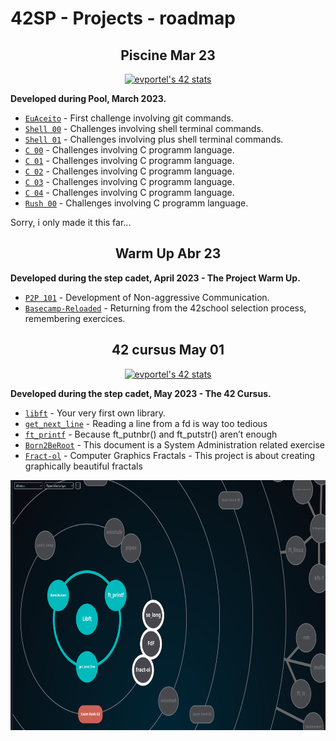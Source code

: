 # 42SP - Projects - roadmap

<h2 align="center">
	Piscine Mar 23
</h2>

<p align="center">
	<a href="https://github.com/JaeSeoKim/badge42"><img src="https://badge42.vercel.app/api/v2/clgz3vp5u001608l5gzuhclek/stats?cursusId=9&coalitionId=undefined" alt="evportel's 42 stats" /></a>
</p>

<strong>Developed during Pool, March 2023.</strong><br>

* [`EuAceito`](https://github.com/evertonportela/42cursus-Piscine-C/tree/main/0.%20euaceito)	- First challenge involving git commands.
* [`Shell 00`](https://github.com/evertonportela/42cursus-Piscine-C/tree/main/1.%20shell00/)	- Challenges involving shell terminal commands.
* [`Shell 01`](https://github.com/evertonportela/42cursus-Piscine-C/tree/main/2.%20shell01/)	- Challenges involving plus shell terminal commands.
* [`C 00`](https://github.com/evertonportela/42cursus-Piscine-C/tree/main/3.%20C00/)	- Challenges involving C programm language.
* [`C 01`](https://github.com/evertonportela/42cursus-Piscine-C/tree/main/4.%20C01/)	- Challenges involving C programm language.
* [`C 02`](https://github.com/evertonportela/42cursus-Piscine-C/tree/main/5.%20C02/)	- Challenges involving C programm language.
* [`C 03`](https://github.com/evertonportela/42cursus-Piscine-C/tree/main/6.%20C03/)	- Challenges involving C programm language.
* [`C 04`](https://github.com/evertonportela/42cursus-Piscine-C/tree/main/7.%20C04/)	- Challenges involving C programm language.
* [`Rush 00`](https://github.com/evertonportela/42cursus-Piscine-C/tree/main/Rush00/)	- Challenges involving C programm language.
<p>Sorry, i only made it this far...</p>


<h2 align="center">
	Warm Up Abr 23
</h2>

<strong>Developed during the step cadet, April 2023 - The Project Warm Up.</strong><br>

* [`P2P 101`](#)									- Development of Non-aggressive Communication.
* [`Basecamp-Reloaded`](https://github.com/evertonportela/42cursus-00-Warm-Up/tree/main/Basecamp-Reloaded)	- Returning from the 42school selection process, remembering exercices.

<h2 align="center">
	42 cursus May 01
</h2>
<p align="center">
	<a href="https://github.com/JaeSeoKim/badge42"><img src="https://badge42.vercel.app/api/v2/clgz3vp5u001608l5gzuhclek/stats?cursusId=21&coalitionId=undefined" alt="evportel's 42 stats" /></a>
</p>

<strong>Developed during the step cadet, May 2023 - The 42 Cursus.</strong><br>

* [`libft`](https://github.com/evertonportela/42cursus-01-Libft/tree/main)	- Your very first own library.
* [`get_next_line`](https://github.com/evertonportela/42cursus-02-Get-Next-Line/tree/master)	- Reading a line from a fd is way too tedious
* [`ft_printf`](https://github.com/evertonportela/42cursus-03-FT-Printf/tree/master)	- Because ft_putnbr() and ft_putstr() aren’t enough
* [`Born2BeRoot`](https://github.com/evertonportela/42cursus-04-Born2BeRoot/tree/master)	- This document is a System Administration related exercise
* [`Fract-ol`](https://github.com/evertonportela/42cursus-05-Fract-ol/tree/master)	- Computer Graphics Fractals - This project is about creating graphically beautiful fractals

<p align="center">
	<a href="https://profile.intra.42.fr/users/evportel">
		<img height="400px" src="assets/intra_holy_graph.png"/>
	</a>
</p>
<!-- comment * [`born2beroot`](#)	- This document is a System Administration related exercise -->

<!-- Inserir novo submodulo
** git submodule add git@github.com:evertonportela/42cursus-03-FT-Printf.git pasta/meu-submodule -->

<!-- Atualizar submodulo existente, dentro do repositório desejado, fazer um pull
** git pull origin main -->


